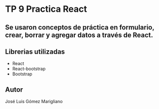 # TP 9 Practica React

## Se usaron conceptos de práctica en formulario, crear, borrar y agregar datos a través de React.

## Librerias utilizadas
- React
- React-bootstrap
- Bootstrap

## Autor
José Luis Gómez Marigliano

